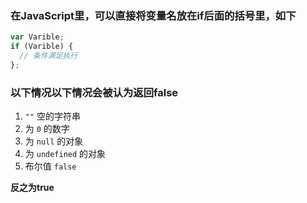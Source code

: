 ### 在JavaScript里，可以直接将变量名放在if后面的括号里，如下
```javascript
var Varible;
if (Varible) {
  // 条件满足执行
};
```
### 以下情况以下情况会被认为返回false
1.  `""` 空的字符串
2. 为 `0` 的数字
3. 为 `null` 的对象
4. 为 `undefined` 的对象
5. 布尔值 `false`

**反之为true**